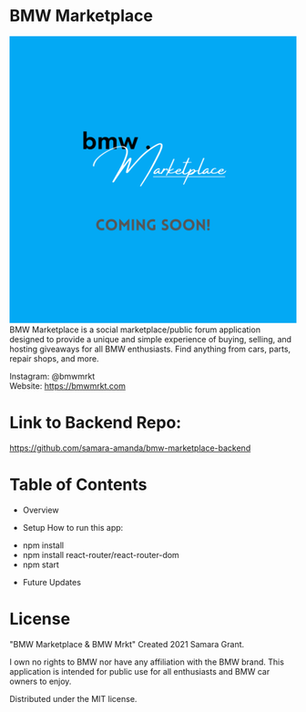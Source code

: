 # BMW Marketplace 

![App Image](public/bmwmrkt-flyer.png "BMW Marketplace Flyer")
BMW Marketplace is a social marketplace/public forum application designed to provide a unique and simple experience of buying, selling, and hosting giveaways for all BMW enthusiasts. Find anything from cars, parts, repair shops, and more.  

Instagram: @bmwmrkt
<br>
Website: https://bmwmrkt.com

# Link to Backend Repo:
https://github.com/samara-amanda/bmw-marketplace-backend

# Table of Contents
- Overview

- Setup
How to run this app:
* npm install
* npm install react-router/react-router-dom
* npm start

- Future Updates



# License
"BMW Marketplace & BMW Mrkt"
Created 2021 Samara Grant. <br>

I own no rights to BMW nor have any affiliation with the BMW brand. This application is intended for public use for all enthusiasts and BMW car owners to enjoy.
<br>

Distributed under the MIT license. 




